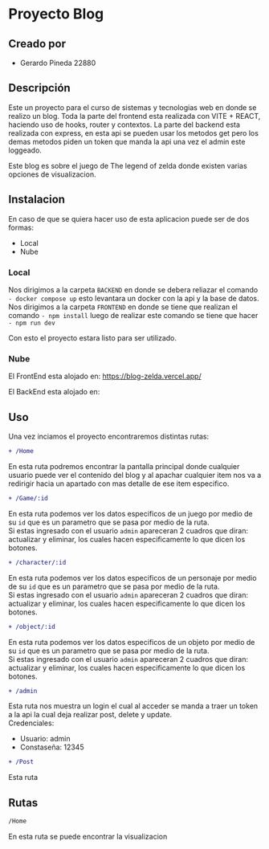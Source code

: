 # Proyecto Blog
## Creado por
- Gerardo Pineda 22880
## Descripción
Este un proyecto para el curso de sistemas y tecnologias web en donde se realizo un blog. Toda la parte del frontend esta realizada con VITE + REACT, haciendo uso de hooks, router y contextos. La parte del backend esta realizada con express, en esta api se pueden usar los metodos get pero los demas metodos piden un token que manda la api una vez el admin este loggeado.  
  
Este blog es sobre el juego de The legend of zelda donde existen varias opciones de visualizacion.
## Instalacion
En caso de que se quiera hacer uso de esta aplicacion puede ser de dos formas:
- Local
- Nube
### Local
Nos dirigimos a la carpeta ```` BACKEND ```` en donde se debera reliazar el comando ```` - docker compose up ```` esto levantara un docker con la api y la base de datos.  
Nos dirigimos a la carpeta  ```` FRONTEND ```` en donde se tiene que realizan el comando ```` - npm install ```` luego de realizar este comando se tiene que hacer ```` - npm run dev ```` 

Con esto el proyecto estara listo para ser utilizado.  

### Nube
El FrontEnd esta alojado en: https://blog-zelda.vercel.app/  
  
El BackEnd esta alojado en: 

## Uso
Una vez inciamos el proyecto encontraremos distintas rutas:
```diff
+ /Home
```
En esta ruta podremos encontrar la pantalla principal donde cualquier usuario puede ver el contenido del blog y al apachar cualquier item nos va a redirigir hacia un apartado con mas detalle de ese item especifico.  

```diff
+ /Game/:id
````
En esta ruta podemos ver los datos especificos de un juego por medio de su ```` id ```` que es un parametro que se pasa por medio de la ruta.  
Si estas ingresado con el usuario ```` admin ```` apareceran 2 cuadros que diran: actualizar y eliminar, los cuales hacen especificamente lo que dicen los botones.

```diff
+ /character/:id
````
En esta ruta podemos ver los datos especificos de un personaje por medio de su ```` id ```` que es un parametro que se pasa por medio de la ruta.  
Si estas ingresado con el usuario ```` admin ```` apareceran 2 cuadros que diran: actualizar y eliminar, los cuales hacen especificamente lo que dicen los botones.

```diff
+ /object/:id
````
En esta ruta podemos ver los datos especificos de un objeto por medio de su ```` id ```` que es un parametro que se pasa por medio de la ruta.  
Si estas ingresado con el usuario ```` admin ```` apareceran 2 cuadros que diran: actualizar y eliminar, los cuales hacen especificamente lo que dicen los botones.

```diff
+ /admin
````
Esta ruta nos muestra un login el cual al acceder se manda a traer un token a la api la cual deja realizar post, delete y update.  
Credenciales:  
- Usuario: admin
- Constaseña: 12345

```diff
+ /Post
````
Esta ruta


## Rutas  

```diff
/Home
```
En esta ruta se puede encontrar la visualizacion

